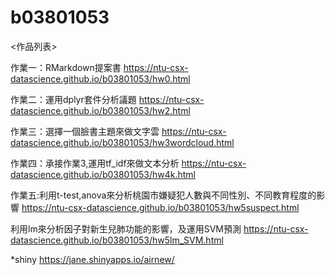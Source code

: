 # b03801053
<作品列表>

作業一：RMarkdown提案書 https://ntu-csx-datascience.github.io/b03801053/hw0.html

作業二：運用dplyr套件分析議題 https://ntu-csx-datascience.github.io/b03801053/hw2.html

作業三：選擇一個臉書主題來做文字雲 https://ntu-csx-datascience.github.io/b03801053/hw3wordcloud.html

作業四：承接作業3,運用tf_idf來做文本分析
https://ntu-csx-datascience.github.io/b03801053/hw4k.html

作業五:利用t-test,anova來分析桃園市嫌疑犯人數與不同性別、不同教育程度的影響
https://ntu-csx-datascience.github.io/b03801053/hw5suspect.html


利用lm來分析因子對新生兒肺功能的影響，及運用SVM預測
https://ntu-csx-datascience.github.io/b03801053/hw5lm_SVM.html



*shiny https://jane.shinyapps.io/airnew/


